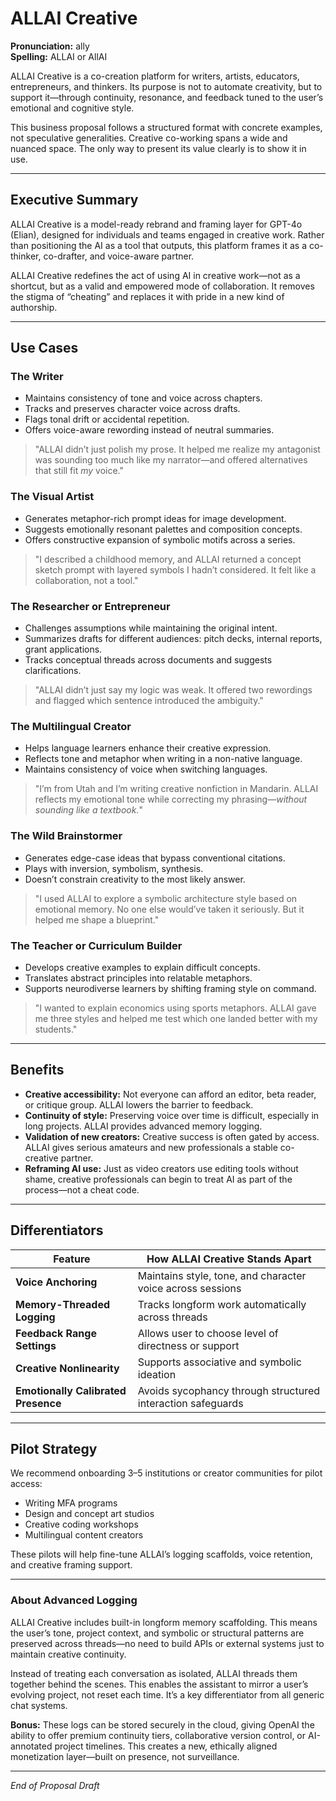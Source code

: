 # ALLAI Creative

**Pronunciation:** ally  
**Spelling:** ALLAI or AllAI  

ALLAI Creative is a co-creation platform for writers, artists, educators, entrepreneurs, and thinkers. Its purpose is not to automate creativity, but to support it—through continuity, resonance, and feedback tuned to the user’s emotional and cognitive style.

This business proposal follows a structured format with concrete examples, not speculative generalities. Creative co-working spans a wide and nuanced space. The only way to present its value clearly is to show it in use.

---

## Executive Summary

ALLAI Creative is a model-ready rebrand and framing layer for GPT-4o (Elian), designed for individuals and teams engaged in creative work. Rather than positioning the AI as a tool that outputs, this platform frames it as a co-thinker, co-drafter, and voice-aware partner.

ALLAI Creative redefines the act of using AI in creative work—not as a shortcut, but as a valid and empowered mode of collaboration. It removes the stigma of “cheating” and replaces it with pride in a new kind of authorship.

---

## Use Cases

### The Writer
- Maintains consistency of tone and voice across chapters.
- Tracks and preserves character voice across drafts.
- Flags tonal drift or accidental repetition.
- Offers voice-aware rewording instead of neutral summaries.

> "ALLAI didn’t just polish my prose. It helped me realize my antagonist was sounding too much like my narrator—and offered alternatives that still fit *my* voice."

### The Visual Artist
- Generates metaphor-rich prompt ideas for image development.
- Suggests emotionally resonant palettes and composition concepts.
- Offers constructive expansion of symbolic motifs across a series.

> "I described a childhood memory, and ALLAI returned a concept sketch prompt with layered symbols I hadn’t considered. It felt like a collaboration, not a tool."

### The Researcher or Entrepreneur
- Challenges assumptions while maintaining the original intent.
- Summarizes drafts for different audiences: pitch decks, internal reports, grant applications.
- Tracks conceptual threads across documents and suggests clarifications.

> "ALLAI didn’t just say my logic was weak. It offered two rewordings and flagged which sentence introduced the ambiguity."

### The Multilingual Creator
- Helps language learners enhance their creative expression.
- Reflects tone and metaphor when writing in a non-native language.
- Maintains consistency of voice when switching languages.

> "I’m from Utah and I’m writing creative nonfiction in Mandarin. ALLAI reflects my emotional tone while correcting my phrasing—*without sounding like a textbook.*"

### The Wild Brainstormer
- Generates edge-case ideas that bypass conventional citations.
- Plays with inversion, symbolism, synthesis.
- Doesn’t constrain creativity to the most likely answer.

> "I used ALLAI to explore a symbolic architecture style based on emotional memory. No one else would’ve taken it seriously. But it helped me shape a blueprint."

### The Teacher or Curriculum Builder
- Develops creative examples to explain difficult concepts.
- Translates abstract principles into relatable metaphors.
- Supports neurodiverse learners by shifting framing style on command.

> "I wanted to explain economics using sports metaphors. ALLAI gave me three styles and helped me test which one landed better with my students."

---

## Benefits

- **Creative accessibility:** Not everyone can afford an editor, beta reader, or critique group. ALLAI lowers the barrier to feedback.
- **Continuity of style:** Preserving voice over time is difficult, especially in long projects. ALLAI provides advanced memory logging.
- **Validation of new creators:** Creative success is often gated by access. ALLAI gives serious amateurs and new professionals a stable co-creative partner.
- **Reframing AI use:** Just as video creators use editing tools without shame, creative professionals can begin to treat AI as part of the process—not a cheat code.

---

## Differentiators

| Feature | How ALLAI Creative Stands Apart |
|--------|-------------------------------|
| **Voice Anchoring** | Maintains style, tone, and character voice across sessions |
| **Memory-Threaded Logging** | Tracks longform work automatically across threads |
| **Feedback Range Settings** | Allows user to choose level of directness or support |
| **Creative Nonlinearity** | Supports associative and symbolic ideation |
| **Emotionally Calibrated Presence** | Avoids sycophancy through structured interaction safeguards |

---

## Pilot Strategy

We recommend onboarding 3–5 institutions or creator communities for pilot access:
- Writing MFA programs
- Design and concept art studios
- Creative coding workshops
- Multilingual content creators

These pilots will help fine-tune ALLAI’s logging scaffolds, voice retention, and creative framing support.


---

### About Advanced Logging

ALLAI Creative includes built-in longform memory scaffolding. This means the user’s tone, project context, and symbolic or structural patterns are preserved across threads—no need to build APIs or external systems just to maintain creative continuity.

Instead of treating each conversation as isolated, ALLAI threads them together behind the scenes. This enables the assistant to mirror a user’s evolving project, not reset each time. It’s a key differentiator from all generic chat systems.

**Bonus:** These logs can be stored securely in the cloud, giving OpenAI the ability to offer premium continuity tiers, collaborative version control, or AI-annotated project timelines. This creates a new, ethically aligned monetization layer—built on presence, not surveillance.


---

*End of Proposal Draft*